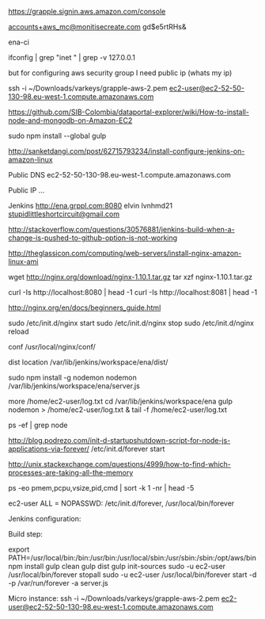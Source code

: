 https://grapple.signin.aws.amazon.com/console

accounts+aws_mc@monitisecreate.com
gd$e5rtRHs&

ena-ci

ifconfig | grep "inet " | grep -v 127.0.0.1

but for configuring aws security group I need public ip (whats my ip)

ssh -i ~/Downloads/varkeys/grapple-aws-2.pem ec2-user@ec2-52-50-130-98.eu-west-1.compute.amazonaws.com

https://github.com/SIB-Colombia/dataportal-explorer/wiki/How-to-install-node-and-mongodb-on-Amazon-EC2

sudo npm install --global gulp

http://sanketdangi.com/post/62715793234/install-configure-jenkins-on-amazon-linux

Public DNS
ec2-52-50-130-98.eu-west-1.compute.amazonaws.com

Public IP
...

Jenkins 
http://ena.grppl.com:8080
elvin
lvnhmd21
stupidlittleshortcircuit@gmail.com

http://stackoverflow.com/questions/30576881/jenkins-build-when-a-change-is-pushed-to-github-option-is-not-working

http://theglassicon.com/computing/web-servers/install-nginx-amazon-linux-ami

wget http://nginx.org/download/nginx-1.10.1.tar.gz
tar xzf nginx-1.10.1.tar.gz

curl -Is http://localhost:8080 | head -1
curl -Is http://localhost:8081 | head -1

http://nginx.org/en/docs/beginners_guide.html

sudo /etc/init.d/nginx start
sudo /etc/init.d/nginx stop
sudo /etc/init.d/nginx reload

conf 
/usr/local/nginx/conf/

dist location
/var/lib/jenkins/workspace/ena/dist/

sudo npm install -g nodemon
nodemon /var/lib/jenkins/workspace/ena/server.js

more /home/ec2-user/log.txt
cd /var/lib/jenkins/workspace/ena
gulp nodemon > /home/ec2-user/log.txt &
tail -f /home/ec2-user/log.txt

ps -ef | grep node

http://blog.podrezo.com/init-d-startupshutdown-script-for-node-js-applications-via-forever/
/etc/init.d/forever start

http://unix.stackexchange.com/questions/4999/how-to-find-which-processes-are-taking-all-the-memory

ps -eo pmem,pcpu,vsize,pid,cmd | sort -k 1 -nr | head -5

ec2-user ALL = NOPASSWD: /etc/init.d/forever, /usr/local/bin/forever

Jenkins configuration:

Build step:

export PATH=/usr/local/bin:/bin:/usr/bin:/usr/local/sbin:/usr/sbin:/sbin:/opt/aws/bin
npm install
gulp clean
gulp dist
gulp init-sources
sudo -u ec2-user /usr/local/bin/forever stopall
sudo -u ec2-user /usr/local/bin/forever start -d -p /var/run/forever -a server.js


Micro instance:
ssh -i ~/Downloads/varkeys/grapple-aws-2.pem ec2-user@ec2-52-50-130-98.eu-west-1.compute.amazonaws.com
